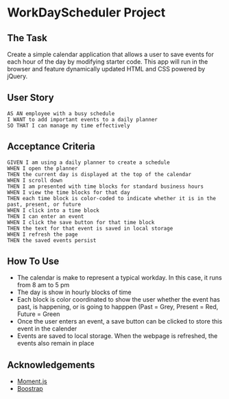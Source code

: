 # WorkDayScheduler Project


## The Task

Create a simple calendar application that allows a user to save events for each hour of the day by modifying starter code. This app will run in the browser and feature dynamically updated HTML and CSS powered by jQuery.


## User Story

```
AS AN employee with a busy schedule
I WANT to add important events to a daily planner
SO THAT I can manage my time effectively
```


## Acceptance Criteria

```
GIVEN I am using a daily planner to create a schedule
WHEN I open the planner
THEN the current day is displayed at the top of the calendar
WHEN I scroll down
THEN I am presented with time blocks for standard business hours
WHEN I view the time blocks for that day
THEN each time block is color-coded to indicate whether it is in the past, present, or future
WHEN I click into a time block
THEN I can enter an event
WHEN I click the save button for that time block
THEN the text for that event is saved in local storage
WHEN I refresh the page
THEN the saved events persist
```

## How To Use

<ul>
    <li>The calendar is make to represent a typical workday. In this case, it runs from 8 am to 5 pm</li>
    <li>The day is show in hourly blocks of time</li>
    <li>Each block is color coordinated to show the user whether the event has past, is happening, or is going to happpen (Past = Grey, Present = Red, Future = Green</li>
    <li>Once the user enters an event, a save button can be clicked to store this event in the calender</li>
    <li>Events are saved to local storage. When the webpage is refreshed, the events also remain in place</li>
</ul>


## Acknowledgements

<ul>
    <li><a href = "https://momentjs.com/" rel="momentjs">Moment.js</a></li>
    <li><a href = "https://getboostrap.com/" rel="boostrap">Boostrap</a></li>
</ul>
